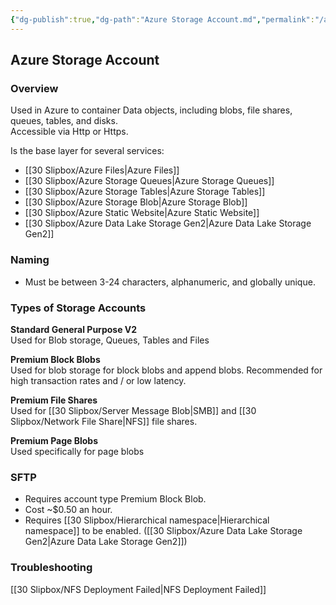 ```yaml
---
{"dg-publish":true,"dg-path":"Azure Storage Account.md","permalink":"/azure-storage-account/","tags":["notes"]}
---
```



## Azure Storage Account

### Overview

Used in Azure to container Data objects, including blobs, file shares, queues, tables, and disks.  
Accessible via Http or Https.

Is the base layer for several services:

- [[30 Slipbox/Azure Files\|Azure Files]]
- [[30 Slipbox/Azure Storage Queues\|Azure Storage Queues]]
- [[30 Slipbox/Azure Storage Tables\|Azure Storage Tables]]
- [[30 Slipbox/Azure Storage Blob\|Azure Storage Blob]]
- [[30 Slipbox/Azure Static Website\|Azure Static Website]]
- [[30 Slipbox/Azure Data Lake Storage Gen2\|Azure Data Lake Storage Gen2]]

### Naming

- Must be between 3-24 characters, alphanumeric, and globally unique.

### Types of Storage Accounts

**Standard General Purpose V2**  
Used for Blob storage, Queues, Tables and Files

**Premium Block Blobs**  
Used for blob storage for block blobs and append blobs. Recommended for high transaction rates and / or low latency.

**Premium File Shares**  
Used for [[30 Slipbox/Server Message Blob\|SMB]] and [[30 Slipbox/Network File Share\|NFS]] file shares.

**Premium Page Blobs**  
Used specifically for page blobs

### SFTP

- Requires account type Premium Block Blob.
- Cost ~$0.50 an hour.
- Requires [[30 Slipbox/Hierarchical namespace\|Hierarchical namespace]] to be enabled. ([[30 Slipbox/Azure Data Lake Storage Gen2\|Azure Data Lake Storage Gen2]])

### Troubleshooting

[[30 Slipbox/NFS Deployment Failed\|NFS Deployment Failed]]

